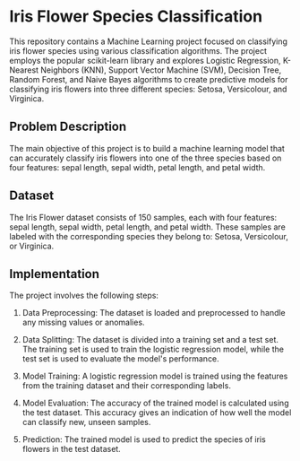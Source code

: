 # Iris Flower Species Classification
This repository contains a Machine Learning project focused on classifying iris flower species using various classification algorithms. The project employs the popular scikit-learn library and explores Logistic Regression, K-Nearest Neighbors (KNN), Support Vector Machine (SVM), Decision Tree, Random Forest, and Naive Bayes algorithms to create predictive models for classifying iris flowers into three different species: Setosa, Versicolour, and Virginica.

## Problem Description
The main objective of this project is to build a machine learning model that can accurately classify iris flowers into one of the three species based on four features: sepal length, sepal width, petal length, and petal width.

## Dataset
The Iris Flower dataset consists of 150 samples, each with four features: sepal length, sepal width, petal length, and petal width. These samples are labeled with the corresponding species they belong to: Setosa, Versicolour, or Virginica.

## Implementation
The project involves the following steps:

1. Data Preprocessing: The dataset is loaded and preprocessed to handle any missing values or anomalies.

2. Data Splitting: The dataset is divided into a training set and a test set. The training set is used to train the logistic regression model, while the test set is used to evaluate the model's performance.

3. Model Training: A logistic regression model is trained using the features from the training dataset and their corresponding labels.

4. Model Evaluation: The accuracy of the trained model is calculated using the test dataset. This accuracy gives an indication of how well the model can classify new, unseen samples.

5. Prediction: The trained model is used to predict the species of iris flowers in the test dataset.
